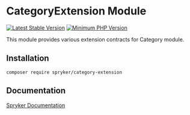 # CategoryExtension Module
[![Latest Stable Version](https://poser.pugx.org/spryker/category-extension/v/stable.svg)](https://packagist.org/packages/spryker/category-extension)
[![Minimum PHP Version](https://img.shields.io/badge/php-%3E%3D%207.3-8892BF.svg)](https://php.net/)

This module provides various extension contracts for Category module.

## Installation

```
composer require spryker/category-extension
```

## Documentation

[Spryker Documentation](https://academy.spryker.com/developing_with_spryker/module_guide/modules.html)
